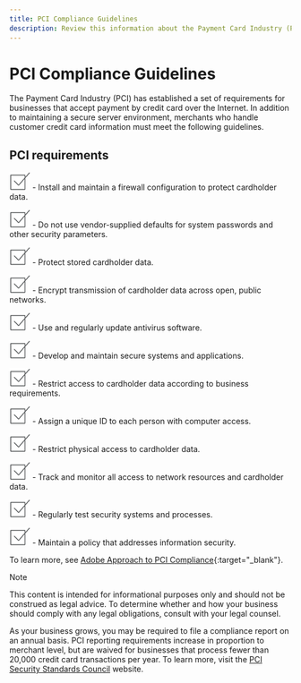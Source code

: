 ```yaml
---
title: PCI Compliance Guidelines
description: Review this information about the Payment Card Industry (PCI) requirements for businesses that accept payment by credit card over the Internet.
---
```

# PCI Compliance Guidelines

The Payment Card Industry (PCI) has established a set of requirements for businesses that accept payment by credit card over the Internet. In addition to maintaining a secure server environment, merchants who handle customer credit card information must meet the following guidelines.

## PCI requirements

![checkbox](../assets/checkbox.png) - Install and maintain a firewall configuration to protect cardholder data.

![checkbox](../assets/checkbox.png) - Do not use vendor-supplied defaults for system passwords and other security parameters.

![checkbox](../assets/checkbox.png) - Protect stored cardholder data.

![checkbox](../assets/checkbox.png) - Encrypt transmission of cardholder data across open, public networks.

![checkbox](../assets/checkbox.png) - Use and regularly update antivirus software.

![checkbox](../assets/checkbox.png) - Develop and maintain secure systems and applications.

![checkbox](../assets/checkbox.png) - Restrict access to cardholder data according to business requirements.

![checkbox](../assets/checkbox.png) - Assign a unique ID to each person with computer access.

![checkbox](../assets/checkbox.png) - Restrict physical access to cardholder data.

![checkbox](../assets/checkbox.png) - Track and monitor all access to network resources and cardholder data.

![checkbox](../assets/checkbox.png) - Regularly test security systems and processes.

![checkbox](../assets/checkbox.png) - Maintain a policy that addresses information security.

To learn more, see [Adobe Approach to PCI Compliance][1]{:target="_blank"}.

>[!NOTE]
>
>This content is intended for informational purposes only and should not be construed as legal advice. To determine whether and how your business should comply with any legal obligations, consult with your legal counsel.

As your business grows, you may be required to file a compliance report on an annual basis. PCI reporting requirements increase in proportion to merchant level, but are waived for businesses that process fewer than 20,000 credit card transactions per year. To learn more, visit the [PCI Security Standards Council][2] website.

[1]: https://magento.com/pci-compliance
[2]: https://www.pcisecuritystandards.org/index.php
